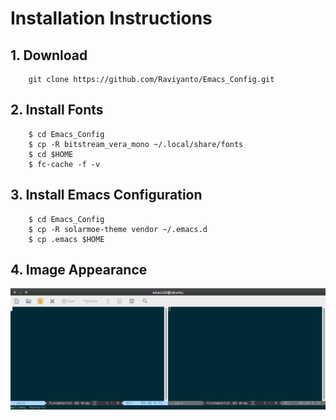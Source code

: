 
# Installation Instructions

## 1. Download
```
	git clone https://github.com/Raviyanto/Emacs_Config.git
```
## 2. Install Fonts
```
	$ cd Emacs_Config
	$ cp -R bitstream_vera_mono ~/.local/share/fonts
	$ cd $HOME
	$ fc-cache -f -v
```
## 3. Install Emacs Configuration
```
	$ cd Emacs_Config
	$ cp -R solarmoe-theme vendor ~/.emacs.d
	$ cp .emacs $HOME
```
## 4. Image Appearance 
![Image Startup](https://github.com/Raviyanto/Emacs_Config/blob/master/screenshot_emacs.png  "Startup Emacs")
